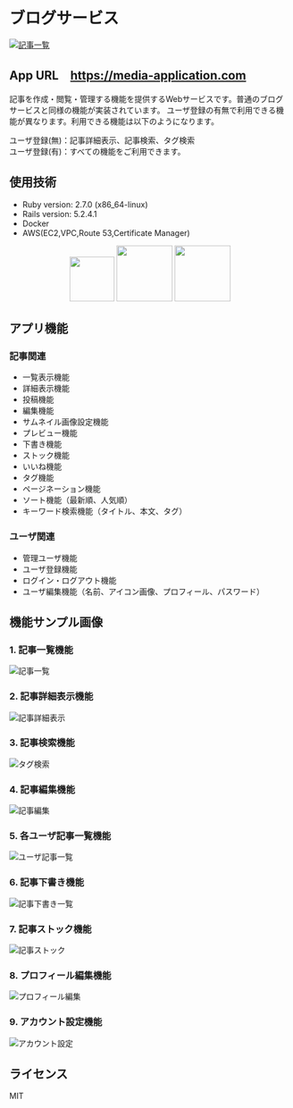 #  ブログサービス

[![記事一覧](https://user-images.githubusercontent.com/57606507/84559291-4396f680-ad74-11ea-997b-3251c56bd5d2.png)
](https://media-application.com)

## App URL　**https://media-application.com** 

記事を作成・閲覧・管理する機能を提供するWebサービスです。普通のブログサービスと同様の機能が実装されています。
ユーザ登録の有無で利用できる機能が異なります。利用できる機能は以下のようになります。

ユーザ登録(無)：記事詳細表示、記事検索、タグ検索  
ユーザ登録(有)：すべての機能をご利用できます。
 
## 使用技術
- Ruby version: 2.7.0 (x86_64-linux)  
- Rails version: 5.2.4.1  
- Docker 
- AWS(EC2,VPC,Route 53,Certificate Manager)

<p align="center">
<img src="https://user-images.githubusercontent.com/57606507/78248075-ecc8a180-7526-11ea-985e-d74e30799ae2.png" height="80px;" />
<img src="https://user-images.githubusercontent.com/57606507/78248084-f0f4bf00-7526-11ea-8fa9-e79ffa6ce020.png" height="100px;" />
<img src="https://user-images.githubusercontent.com/57606507/78248089-f3571900-7526-11ea-8fb3-5fd30f0f1df3.png" height="100px;" />
</p>

## アプリ機能

### 記事関連
- 一覧表示機能  
- 詳細表示機能 
- 投稿機能 
- 編集機能
- サムネイル画像設定機能
- プレビュー機能
- 下書き機能
- ストック機能
- いいね機能
- タグ機能
- ページネーション機能
- ソート機能（最新順、人気順）
- キーワード検索機能（タイトル、本文、タグ）

### ユーザ関連
- 管理ユーザ機能
- ユーザ登録機能
- ログイン・ログアウト機能
- ユーザ編集機能（名前、アイコン画像、プロフィール、パスワード）

## 機能サンプル画像

### 1. 記事一覧機能
![記事一覧](https://user-images.githubusercontent.com/57606507/84559291-4396f680-ad74-11ea-997b-3251c56bd5d2.png)

### 2. 記事詳細表示機能
![記事詳細表示](https://user-images.githubusercontent.com/57606507/84559228-cff4e980-ad73-11ea-882b-c1c4990afc55.png)

### 3. 記事検索機能
![タグ検索](https://user-images.githubusercontent.com/57606507/84559230-d2574380-ad73-11ea-9506-5a8c51ea58ff.png)

### 4. 記事編集機能
![記事編集](https://user-images.githubusercontent.com/57606507/84559229-d1261680-ad73-11ea-858d-f66177c1b0d6.png)

### 5. 各ユーザ記事一覧機能
![ユーザ記事一覧](https://user-images.githubusercontent.com/57606507/84559233-d2efda00-ad73-11ea-8ac8-a61e0f193ef9.png)

### 6. 記事下書き機能
![記事下書き一覧](https://user-images.githubusercontent.com/57606507/84559227-cff4e980-ad73-11ea-90ca-f84bd40377c2.png)

### 7. 記事ストック機能
![記事ストック](https://user-images.githubusercontent.com/57606507/84559223-cec3bc80-ad73-11ea-83eb-07910f444032.png)

### 8. プロフィール編集機能
![プロフィール編集](https://user-images.githubusercontent.com/57606507/84559231-d2574380-ad73-11ea-8c1a-59c2f2da58b9.png)

### 9. アカウント設定機能
![アカウント設定](https://user-images.githubusercontent.com/57606507/84559220-c8354500-ad73-11ea-86e5-4e9f256074b9.png)

## ライセンス
MIT

